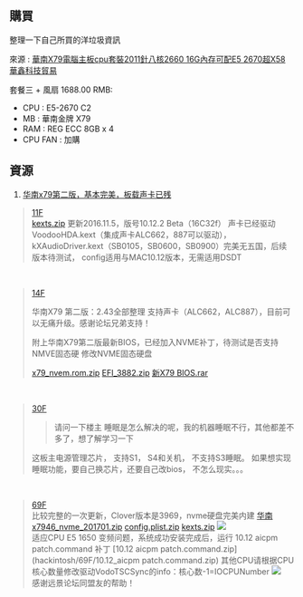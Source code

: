 
## 購買
整理一下自己所買的洋垃圾資訊

來源 : [華南X79電腦主板cpu套裝2011針八核2660 16G內存可配E5 2670超X58](https://world.taobao.com/item/531884712559.htm)  [華鑫科技貿易](https://shop68152013.world.taobao.com)

套餐三 + 風扇 1688.00 RMB: 
  - CPU : E5-2670 C2 
  - MB  : 華南金牌 X79 
  - RAM : REG ECC 8GB x 4
  - CPU FAN : 加購 

## 資源

1. [华南x79第二版，基本完美，板载声卡已残](http://bbs.pcbeta.com/viewthread-1724967-1-1.html)

> [11F](http://bbs.pcbeta.com/forum.php?mod=redirect&goto=findpost&ptid=1724967&pid=46745860)
> <br>
> [kexts.zip](hackintosh/11F/kexts.zip)
> 更新2016.11.5，版号10.12.2 Beta（16C32f）
> 声卡已经驱动VoodooHDA.kext（集成声卡ALC662，887可以驱动），kXAudioDriver.kext（SB0105，SB0600，SB0900）完美无五国，后续版本待测试，
> config适用与MAC10.12版本，无需适用DSDT

<br>

> [14F](http://bbs.pcbeta.com/forum.php?mod=redirect&goto=findpost&ptid=1724967&pid=46746481)
>
> 华南X79 第二版：2.43全部整理
> 支持声卡（ALC662，ALC887），目前可以无痛升级。感谢论坛兄弟支持！
>
> 附上华南X79第二版最新BIOS，已经加入NVME补丁，待测试是否支持NMVE固态硬
> 修改NVME固态硬盘
>
> [x79_nvem.rom.zip](hackintosh/14F/x79_nvem.rom.zip) [EFI_3882.zip](hackintosh/14F/EFI_3882.zip) [新X79 BIOS.rar](hackintosh/14F/new_X79_BIOS.rar)

<br>

> [30F](http://bbs.pcbeta.com/forum.php?mod=redirect&goto=findpost&ptid=1724967&pid=46809163)
> <br>
> > 请问一下楼主 睡眠是怎么解决的呢，我的机器睡眠不行，其他都差不多了，想了解学习一下
>
> 这板主电源管理芯片， 支持S1， S4和关机， 不支持S3睡眠。 
> 如果想实现睡眠功能，要自己换芯片，还要自己改bios， 不怎么现实。。。

<br>

> [69F](http://bbs.pcbeta.com/forum.php?mod=redirect&goto=findpost&ptid=1724967&pid=46905832)
> <br>
> 比较完整的一次更新，Clover版本是3969，nvme硬盘完美内建
> [华南x7946_nvme_201701.zip](hackintosh/69F/x7946_nvme_201701.zip)  [config.plist.zip](hackintosh/69F/config.plist.zip) [kexts.zip](hackintosh/69F/kexts.zip)
> ![](http://i.imgur.com/lZiJj54.png)
> <br>
> 适应CPU E5 1650
> 变频问题，系统成功安装完成后，运行 10.12 aicpm patch.command 补丁 [10.12 aicpm patch.command.zip](hackintosh/69F/10.12_aicpm patch.command.zip)
> 其他CPU请根据CPU核心数量修改驱动VodoTSCSync的info：核心数-1=IOCPUNumber
> ![](http://i.imgur.com/W63Lxa5.png)
> <br>
> 感谢远景论坛同盟友的帮助！
